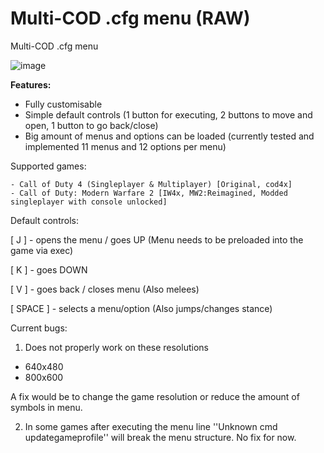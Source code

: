 # Multi-COD .cfg menu (RAW)

Multi-COD .cfg menu

![image](https://user-images.githubusercontent.com/25406609/139682041-5d9e8ae6-e1ac-4418-a9cf-8dc0f12d86b2.png)


**Features:** 

- Fully customisable
- Simple default controls (1 button for executing, 2 buttons to move and open, 1 button to go back/close)
- Big amount of menus and options can be loaded (currently tested and implemented 11 menus and 12 options per menu)

Supported games:
~~~~
- Call of Duty 4 (Singleplayer & Multiplayer) [Original, cod4x]
- Call of Duty: Modern Warfare 2 [IW4x, MW2:Reimagined, Modded singleplayer with console unlocked]
~~~~

Default controls:

[ J ] - opens the menu / goes UP (Menu needs to be preloaded into the game via exec)

[ K ] - goes DOWN

[ V ] - goes back / closes menu (Also melees)

[ SPACE ] - selects a menu/option (Also jumps/changes stance)

Current bugs:
1. Does not properly work on these resolutions
 
- 640x480
- 800x600

A fix would be to change the game resolution or reduce the amount of symbols in menu.

2. In some games after executing the menu line ''Unknown cmd updategameprofile'' will break the menu structure.
No fix for now.
